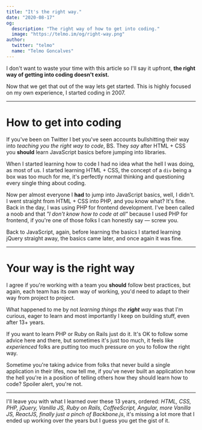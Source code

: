 ```yaml
---
title: "It's the right way."
date: "2020-08-17"
og:
  description: "The right way of how to get into coding."
  image: "https://telmo.im/og/right-way.png"
author:
  twitter: "telmo"
  name: "Telmo Goncalves"
---
```


I don't want to waste your time with this article so I'll say it upfront,
**the right way of getting into coding doesn't exist.**

Now that we get that out of the way lets get started. This is highly focused on
my own experience, I started coding in 2007.

---

# How to get into coding

If you've been on Twitter I bet you've seen accounts bullshitting their way into
_teaching you the right way to code_, BS. They _say_ after HTML + CSS
you **should** learn JavaScript basics before jumping into libraries.

When I started learning how to code I had no idea what the hell I was doing,
as most of us. I started learning HTML + CSS, the concept of a `div` being a box
was too much for me, it's perfectly normal thinking and questioning every single thing
about coding.

Now per almost everyone I **had** to jump into JavaScript basics, well, I didn't. I went
straight from HTML + CSS into PHP, and you know what? It's fine. Back in the day, I was
using PHP for frontend development. I've been called a noob and that _"I don't know how to code at all"_
because I used PHP for frontend, if you're one of those folks I can honestly say — screw you.

Back to JavaScript, again, before learning the basics I started learning jQuery straight away,
the basics came later, and once again it was fine.

---

# Your way is the right way

I agree if you're working with a team you **should** follow best practices, but again, each
team has its own way of working, you'd need to adapt to their way from project to project.

What happened to me by not _learning things the **right** way_ was that I'm curious,
eager to learn and most importantly I keep on building stuff, even after 13+ years.

If you want to learn PHP or Ruby on Rails just do it. It's OK to follow some advice here and there,
but sometimes it's just too much, it feels like _experienced_ folks are putting too much
pressure on you to follow the right way.

Sometime you're taking advice from folks that never build a single application in their
lifes, now tell me, if you've never built an application how the hell you're in a position
of telling others how they should learn how to code? Spoiler alert, you're not.

---

I'll leave you with what I learned over these 13 years, ordered:
_HTML, CSS, PHP, jQuery, Vanilla JS, Ruby on Rails, CoffeeScript, Angular, more Vanilla JS,_
_ReactJS, finally just a pinch of Backbone.js_, it's missing a lot more that I ended up
working over the years but I guess you get the gist of it.

<br />
<br />
